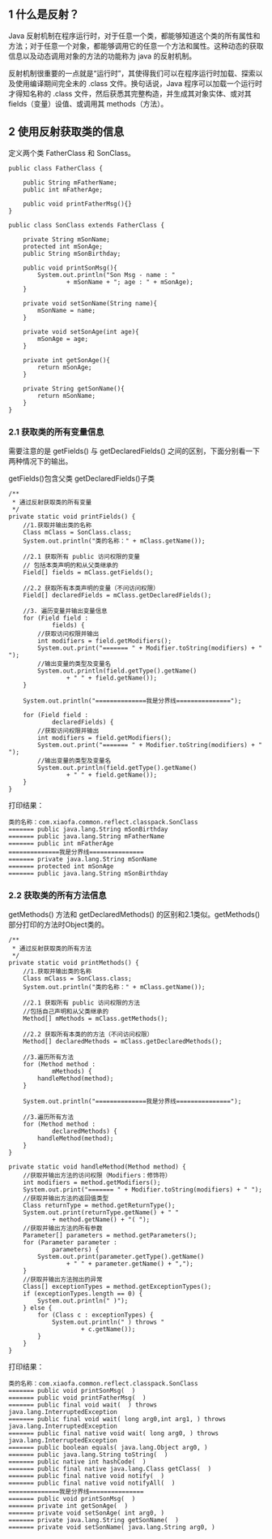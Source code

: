 ## 1 什么是反射？ ##
Java 反射机制在程序运行时，对于任意一个类，都能够知道这个类的所有属性和方法；对于任意一个对象，都能够调用它的任意一个方法和属性。这种动态的获取信息以及动态调用对象的方法的功能称为 java 的反射机制。

反射机制很重要的一点就是“运行时”，其使得我们可以在程序运行时加载、探索以及使用编译期间完全未的 .class 文件。换句话说，Java 程序可以加载一个运行时才得知名称的 .class 文件，然后获悉其完整构造，并生成其对象实体、或对其 fields（变量）设值、或调用其 methods（方法）。

## 2 使用反射获取类的信息 ##
定义两个类 FatherClass 和 SonClass。

    public class FatherClass {

	    public String mFatherName;
	    public int mFatherAge;
	
	    public void printFatherMsg(){}
	}

    public class SonClass extends FatherClass {

	    private String mSonName;
	    protected int mSonAge;
	    public String mSonBirthday;
	
	    public void printSonMsg(){
	        System.out.println("Son Msg - name : "
	                + mSonName + "; age : " + mSonAge);
	    }
	
	    private void setSonName(String name){
	        mSonName = name;
	    }
	
	    private void setSonAge(int age){
	        mSonAge = age;
	    }
	
	    private int getSonAge(){
	        return mSonAge;
	    }
	
	    private String getSonName(){
	        return mSonName;
	    }
	}

### 2.1 获取类的所有变量信息 ###

需要注意的是 getFields() 与 getDeclaredFields() 之间的区别，下面分别看一下两种情况下的输出。

getFields()包含父类     getDeclaredFields()子类

    /**
     * 通过反射获取类的所有变量
     */
    private static void printFields() {
        //1.获取并输出类的名称
        Class mClass = SonClass.class;
        System.out.println("类的名称：" + mClass.getName());

        //2.1 获取所有 public 访问权限的变量
        // 包括本类声明的和从父类继承的
        Field[] fields = mClass.getFields();

        //2.2 获取所有本类声明的变量（不问访问权限）
        Field[] declaredFields = mClass.getDeclaredFields();

        //3. 遍历变量并输出变量信息
        for (Field field :
                fields) {
            //获取访问权限并输出
            int modifiers = field.getModifiers();
            System.out.print("======= " + Modifier.toString(modifiers) + " ");
            //输出变量的类型及变量名
            System.out.println(field.getType().getName()
                    + " " + field.getName());
        }

        System.out.println("==============我是分界线===============");

        for (Field field :
                declaredFields) {
            //获取访问权限并输出
            int modifiers = field.getModifiers();
            System.out.print("======= " + Modifier.toString(modifiers) + " ");
            //输出变量的类型及变量名
            System.out.println(field.getType().getName()
                    + " " + field.getName());
        }
    }

打印结果：

    类的名称：com.xiaofa.common.reflect.classpack.SonClass
	======= public java.lang.String mSonBirthday
	======= public java.lang.String mFatherName
	======= public int mFatherAge
	==============我是分界线===============
	======= private java.lang.String mSonName
	======= protected int mSonAge
	======= public java.lang.String mSonBirthday

### 2.2 获取类的所有方法信息 ###

getMethods() 方法和 getDeclaredMethods() 的区别和2.1类似。getMethods()部分打印的方法时Object类的。

    /**
     * 通过反射获取类的所有方法
     */
    private static void printMethods() {
        //1.获取并输出类的名称
        Class mClass = SonClass.class;
        System.out.println("类的名称：" + mClass.getName());

        //2.1 获取所有 public 访问权限的方法
        //包括自己声明和从父类继承的
        Method[] mMethods = mClass.getMethods();

        //2.2 获取所有本类的的方法（不问访问权限）
        Method[] declaredMethods = mClass.getDeclaredMethods();

        //3.遍历所有方法
        for (Method method :
                mMethods) {
            handleMethod(method);
        }

        System.out.println("==============我是分界线===============");

        //3.遍历所有方法
        for (Method method :
                declaredMethods) {
            handleMethod(method);
        }
    }

    private static void handleMethod(Method method) {
        //获取并输出方法的访问权限（Modifiers：修饰符）
        int modifiers = method.getModifiers();
        System.out.print("======= " + Modifier.toString(modifiers) + " ");
        //获取并输出方法的返回值类型
        Class returnType = method.getReturnType();
        System.out.print(returnType.getName() + " "
                + method.getName() + "( ");
        //获取并输出方法的所有参数
        Parameter[] parameters = method.getParameters();
        for (Parameter parameter :
                parameters) {
            System.out.print(parameter.getType().getName()
                    + " " + parameter.getName() + ",");
        }
        //获取并输出方法抛出的异常
        Class[] exceptionTypes = method.getExceptionTypes();
        if (exceptionTypes.length == 0) {
            System.out.println(" )");
        } else {
            for (Class c : exceptionTypes) {
                System.out.println(" ) throws "
                        + c.getName());
            }
        }
    }

打印结果：

    类的名称：com.xiaofa.common.reflect.classpack.SonClass
	======= public void printSonMsg(  )
	======= public void printFatherMsg(  )
	======= public final void wait(  ) throws java.lang.InterruptedException
	======= public final void wait( long arg0,int arg1, ) throws java.lang.InterruptedException
	======= public final native void wait( long arg0, ) throws java.lang.InterruptedException
	======= public boolean equals( java.lang.Object arg0, )
	======= public java.lang.String toString(  )
	======= public native int hashCode(  )
	======= public final native java.lang.Class getClass(  )
	======= public final native void notify(  )
	======= public final native void notifyAll(  )
	==============我是分界线===============
	======= public void printSonMsg(  )
	======= private int getSonAge(  )
	======= private void setSonAge( int arg0, )
	======= private java.lang.String getSonName(  )
	======= private void setSonName( java.lang.String arg0, )

